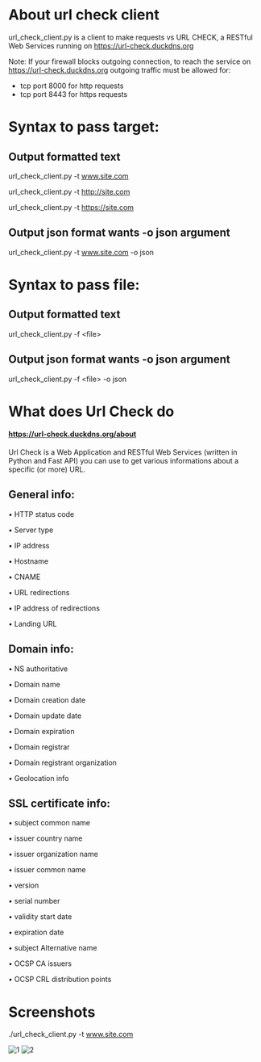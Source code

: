 # About url check client
url_check_client.py is a client to make requests vs URL CHECK, a RESTful Web Services running on https://url-check.duckdns.org

Note:
If your firewall blocks outgoing connection, to reach the service on https://url-check.duckdns.org
outgoing traffic must be allowed for:

- tcp port 8000 for http requests
- tcp port 8443 for https requests

# Syntax to pass target: 

## Output formatted text
url_check_client.py  -t www.site.com

url_check_client.py  -t http://site.com

url_check_client.py  -t https://site.com

## Output json format wants -o json argument

url_check_client.py -t www.site.com  -o json



# Syntax to pass file: 

## Output formatted text

url_check_client.py -f \<file> 


## Output json format wants -o json argument

url_check_client.py -f \<file> -o json 



# What does Url Check do

#### https://url-check.duckdns.org/about

Url Check is a Web Application and RESTful Web Services (written in Python and Fast API) you can use to get various informations about a specific (or more) URL.

## General info:

 • HTTP status code
 
 • Server type
 
 • IP address
 
 • Hostname
 
 • CNAME
 
 • URL redirections
 
 • IP address of redirections
 
 • Landing URL

## Domain info:

 • NS authoritative
 
 • Domain name
 
 • Domain creation date
 
 • Domain update date
 
 • Domain expiration
 
 • Domain registrar
 
 • Domain registrant organization
 
 • Geolocation info


## SSL certificate info:

 • subject common name
 
 • issuer country name
 
 • issuer organization name
 
 • issuer common name
 
 • version
 
 • serial number
 
 • validity start date 
 
 • expiration date 
 
 • subject Alternative name
 
 • OCSP CA issuers
 
 • OCSP CRL distribution points


# Screenshots

./url_check_client.py -t www.site.com
 
![1](https://github.com/vitmil/url-check-client/assets/38243931/309bbf2d-3265-4eee-9452-6cbb6c794789)
![2](https://github.com/vitmil/url-check-client/assets/38243931/7d4fca33-f738-4fc0-a003-8dc85a3f5f9a)

